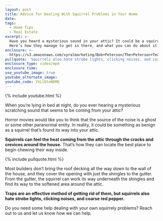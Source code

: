 ```yaml
---
layout: post
title: Advice for Dealing With Squirrel Problems in Your Home
date:
tags:
  - Home Tips
  - Real Estate
excerpt: >-
  Have you heard a mysterious sound in your attic? It could be a squirrel.
  Here’s how they manage to get in there, and what you can do about it.
enclosure: >-
  https://s3.amazonaws.com/vyralmarketing/Bob+Peterson/The+Peterson+Team-+Advice+for+Dealing+With+Squirrel+Problems+in+Your+Home.mp4
pullquote: 'Squirrels also hate strobe lights, clicking noises, and coarse red pepper.'
enclosure_type: video/mp4
enclosure_time:
use_youtube_image: true
youtube_alternate_image:
youtube_code: 7kLlQteNDMQ
---
```


{% include youtube.html %}

When you’re lying in bed at night, do you ever hearing a mysterious scratching sound that seems to be coming from your attic?

Horror movies would like you to think that the source of the noise is a ghost or some other paranormal entity. In reality, it could be something as benign as a squirrel that’s found its way into your attic.

**Squirrels can feel the heat coming from the attic through the cracks and crevices around the house.** That’s how they can locate the best place to begin chewing their way inside.

{% include pullquote.html %}

Most builders don’t bring the roof decking all the way down to the wall of the house, and they cover the opening with just the shingles to the gutter. From the gutter, the squirrel can work its way underneath the shingles and find its way to the softened area around the attic.

**Traps are an effective method of getting rid of them, but squirrels also hate strobe lights, clicking noises, and coarse red pepper.**

Do you need some help dealing with your own squirrely problems? Reach out to us and let us know how we can help.
